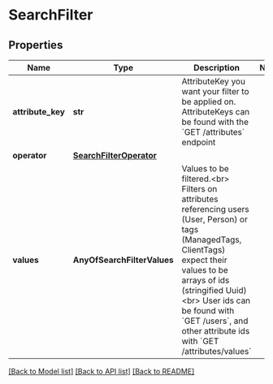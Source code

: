 # SearchFilter

## Properties
Name | Type | Description | Notes
------------ | ------------- | ------------- | -------------
**attribute_key** | **str** | AttributeKey you want your filter to be applied on. AttributeKeys can be found with the &#x60;GET /attributes&#x60; endpoint | 
**operator** | [**SearchFilterOperator**](SearchFilterOperator.md) |  | 
**values** | **AnyOfSearchFilterValues** | Values to be filtered.&lt;br&gt; Filters on attributes referencing users (User, Person) or tags (ManagedTags, ClientTags) expect their values to be arrays of ids (stringified Uuid)&lt;br&gt;  User ids can be found with &#x60;GET /users&#x60;, and other attribute ids with &#x60;GET /attributes/values&#x60; | 

[[Back to Model list]](../README.md#documentation-for-models) [[Back to API list]](../README.md#documentation-for-api-endpoints) [[Back to README]](../README.md)

